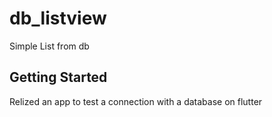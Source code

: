 # db_listview

Simple List from db

## Getting Started

Relized an app to test a connection with a database on flutter


